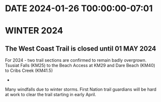 # DATE 2024-01-26 T00:00:00-07:01

# WINTER 2024
The West Coast Trail is closed until 01 MAY 2024
-

For 2024 - two trail sections are confirmed to remain badly overgrown. Tsusiat Falls (KM25) to the Beach Access at KM29 and Dare Beach (KM40) to Cribs Creek (KM41.5) 

-

Many windfalls due to winter storms. First Nation trail guardians will be hard at work to clear the trail starting in early April.
